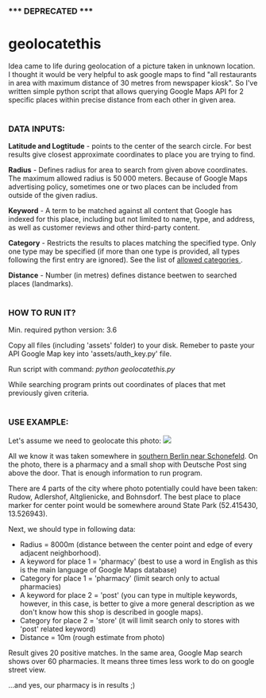 ### *** DEPRECATED ***
# geolocatethis

Idea came to life during geolocation of a picture taken in unknown location. I thought it would be very helpful to ask google maps to find "all restaurants in area with maximum distance of 30 metres from newspaper kiosk". So I've written simple python script that allows querying Google Maps API for 2 specific places within precise distance from each other in given area.
<br>
<br>
<h3>DATA INPUTS:</h3>

<b>Latitude and Logtitude</b> - points to the center of the search circle. For best results give closest approximate coordinates to place you are trying to find.  

<b>Radius</b> - Defines radius for area to search from given above coordinates. The maximum allowed radius is 50 000 meters. Because of Google Maps advertising policy, sometimes one or two places can be included from outside of the given radius.

<b>Keyword</b> - A term to be matched against all content that Google has indexed for this place, including but not limited to name, type, and address, as well as customer reviews and other third-party content.

<b>Category</b> - Restricts the results to places matching the specified type. Only one type may be specified (if more than one type is provided, all types following the first entry are ignored). See the list of <a href='https://developers.google.com/places/web-service/supported_types'> allowed categories </a>.

<b>Distance</b> - Number (in metres) defines distance beetwen to searched places (landmarks).
<br>
<br>
<h3>HOW TO RUN IT?</h3>
Min. required python version: 3.6

Copy all files (including 'assets' folder) to your disk. Remeber to paste your API Google Map key into 'assets/auth_key.py' file.

Run script with command: <i>python geolocatethis.py</i>

While searching program prints out coordinates of places that met previously given criteria.
<br>
<br>
<h3>USE EXAMPLE:</h3>
Let's assume we need to geolocate this photo:
<img src='https://upload.wikimedia.org/wikipedia/commons/thumb/6/6a/Apotheke_an_der_Alten_Schule_in_Berlin-Adlershof.JPG/640px-Apotheke_an_der_Alten_Schule_in_Berlin-Adlershof.JPG'>

All we know it was taken somewhere in <a href='https://www.google.pl/maps/@52.4139645,13.5292603,13z'> southern Berlin near Schonefeld</a>.
On the photo, there is a pharmacy and a small shop with Deutsche Post sing above the door. That is enough information to run program.

There are 4 parts of the city where photo potentially could have been taken: Rudow, Adlershof, Altglienicke, and Bohnsdorf. The best place to place marker for center point would be somewhere around State Park (52.415430, 13.526943).

Next, we should type in following data:<br>
<ul>
  <li>Radius = 8000m (distance between the center point and edge of every adjacent neighborhood).</li>
  <li>A keyword for place 1 = 'pharmacy' (best to use a word in English as this is the main language of Google Maps database)</li>
  <li>Category for place 1 = 'pharmacy' (limit search only to actual pharmacies)</li>
  <li>A keyword for place 2 = 'post' (you can type in multiple keywords, however, in this case, is better to give a more general description as we don't know how this shop is described in google maps).</li>
  <li>Category for place 2 = 'store' (it will limit search only to stores with 'post' related keyword)</li>
  <li>Distance = 10m (rough estimate from photo)</li>
</ul>
Result gives 20 positive matches. In the same area, Google Map search shows over 60 pharmacies. It means three times less work to do on google street view.

...and yes, our pharmacy is in results ;)
